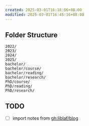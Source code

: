 ```yaml
---
created: 2025-03-01T16:18:06+08:00
modified: 2025-03-01T16:45:16+08:00
---
```


## Folder Structure

```
2022/
2023/
2024/
2025/
bachelor/
bachelor/course/
bachelor/reading/
bachelor/research/
PhD/course/
PhD/reading/
PhD/research/
```

## TODO

- [ ] import notes from [gh:liblaf/blog](https://github.com/liblaf/blog)
